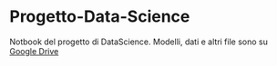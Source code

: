 # Progetto-Data-Science
Notbook del progetto di DataScience. Modelli, dati e altri file sono su [Google Drive](https://drive.google.com/drive/folders/1Ut5VxX6lujzrTVxlfBGuE2I_98wEv1eX?usp=drive_link)
